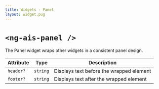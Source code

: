 ```yaml
---
title: Widgets - Panel
layout: widget.pug
---
```


# `<ng-ais-panel />`

The Panel widget wraps other widgets in a consistent panel design.

| Attribute  | Type     | Description
| -          | -        | -
| `header?`  | `string` | Displays text before the wrapped element
| `footer?`  | `string` | Displays text after the wrapped element
